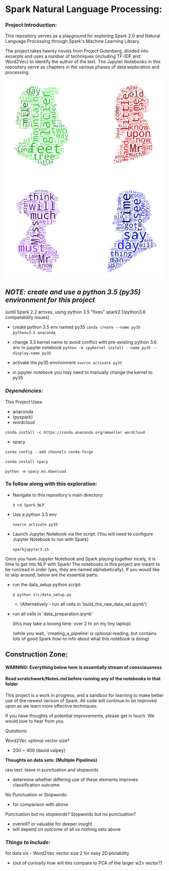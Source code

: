 # Spark Natural Language Processing:

### Project Introduction:

This repository serves as a playground for exploring Spark 2.0 and Natural Language Processing through Spark's Machine Learning Library.

The project takes twenty novels from Project Gutenberg, divided into excerpts and uses a number of techniques (including TF-IDF and Word2Vec) to identify the author of the text. The Jupyter Notebooks in this repository serve as chapters in the various phases of data exploration and processing.

![wordcloud][wordcloud]


## _NOTE: create and use a python 3.5 (py35) environment for this project_

(until Spark 2.2 arrives, using python 3.5 "fixes" spark2.1/python3.6 compatability issues)

- create python 3.5 env named py35
  `conda create --name py35 python=3.5 anaconda`

- change 3.5 kernel name to avoid conflict with pre-existing python 3.6 env in jupyter notebook
  `python -m ipykernel install --name py35 --display-name py35`

- activate the py35 environment
  `source activate py35`

- in jupyter notebook you may need to manually change the kernel to py35



### _Dependencies:_
This Project Uses:
*  anaconda
*  (pyspark)
*  wordcloud

  `conda install -c https://conda.anaconda.org/amueller wordcloud`

*  spacy

  `conda config --add channels conda-forge`

  `conda install spacy`

  `python -m spacy.en.download`


### __To follow along with this exploration:__
* Navigate to this repository's main directory:

  `$ cd Spark_NLP`

* Use a python 3.5 env

  `source activate py35`

* Launch Jupyter Notebook via the script:
  (You will need to configure Jupyter Notebook to run with Spark)

  `sparkjupyter3.sh`

Once you have Jupyter Notebook and Spark playing together nicely, it is time to get into NLP with Spark! The notebooks in this project are meant to be run/read in order (yes, they are named alphabetically). If you would like to skip around, below are the essential parts.

* run the data_setup python script:

  `$ python src/data_setup.py`

  * (Alternatively - run all cells in 'build_the_raw_data_set.ipynb')


* run all cells in 'data_preparation.ipynb'

  (this may take a looong time: over 2 hr on my tiny laptop)

  (while you wait, 'creating_a_pipeline' is optional reading, but contains lots of good Spark how-to info about what this notebook is doing)


## Construction Zone:

#### WARNING: Everything below here is essentially stream of consciousness

#### __Read scratchwork/Notes.md before running any of the notebooks in that folder__

This project is a work in progress, and a sandbox for learning to make better use of the newest version of Spark. All code will continue to be improved upon as we learn more effective techniques.

If you have thoughts of potential improvements, please get in touch. We would love to hear from you.

Questions:

Word2Vec optimal vector size?
- 200 ~ 400 (david valpey)



__Thoughts on data sets: (Multiple Pipelines)__

raw text: leave in punctuation and stopwords
- determine whether differing use of these elements improves classification outcome

No Punctuation or Stopwords:
- for comparison with above

Punctuation but no stopwords?
Stopwords but no punctuation?
- overkill? or valuable for deeper insight
- will depend on outcome of all vs nothing sets above


### _Things to Include:_

for data vis - Word2Vec vector size 2 for easy 2D plotability
- (out of curiosity how will this compare to PCA of the larger w2v vector?)


[wordcloud]: images/wordclouds.png "wordclouds for collected texts bby each author"
